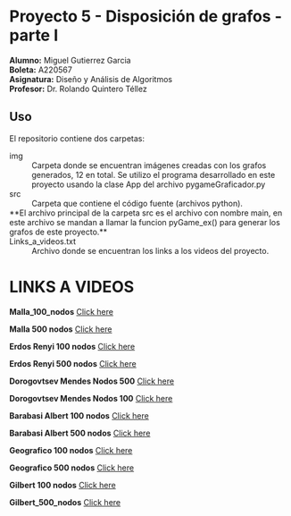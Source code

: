 # Proyecto 5 - Disposición de grafos - parte I
**Alumno:** Miguel Gutierrez Garcia <br>
**Boleta:** A220567 <br>
**Asignatura:** Diseño y Análisis de Algoritmos<br>
**Profesor:** Dr. Rolando Quintero Téllez<br>

## Uso
El repositorio contiene dos carpetas:<br>
<dl>
  <dt>img</dt>
  <dd>Carpeta donde se encuentran imágenes creadas con los grafos generados, 12 en total. Se utilizo el programa desarrollado en este proyecto usando la clase App del archivo pygameGraficador.py</dd>
  <dt>src</dt>
  <dd>Carpeta que contiene el código fuente (archivos python).</dd>
 **El archivo principal de la carpeta src es el archivo con nombre main, en este archivo se mandan a llamar la funcion pyGame_ex() para generar los grafos de este proyecto.**
  <dt>Links_a_videos.txt</dt>
  <dd>Archivo donde se encuentran los links a los videos del proyecto.</dd>
</dl>

# LINKS A VIDEOS

**Malla_100_nodos**
[Click here](https://youtu.be/o01132TxlGs)

**Malla 500 nodos**
[Click here](https://youtu.be/fkZhsqB_4Ac)

**Erdos Renyi 100 nodos**
[Click here](https://youtu.be/-rMR_pcYL80)

**Erdos Renyi 500 nodos**
[Click here](https://youtu.be/l9qnsLi0fd4)

**Dorogovtsev Mendes Nodos 500**
[Click here](https://youtu.be/wK5ii843410)

**Dorogovtsev Mendes Nodos 100**
[Click here](https://youtu.be/tfG4ZG2efUU)

**Barabasi Albert 100 nodos**
[Click here](https://youtu.be/mEPgrxY8xYc)

**Barabasi Albert 500 nodos**
[Click here](https://youtu.be/QrbPBEPH9Ec)

**Geografico 100 nodos**
[Click here](https://youtu.be/_DWM7DS2YHk)

**Geografico 500 nodos**
[Click here](https://youtu.be/LST4THQDIiM)

**Gilbert 100 nodos**
[Click here](https://youtu.be/5lspaEkSIuA)

**Gilbert_500_nodos**
[Click here](https://youtu.be/EDTan4-zVac)

